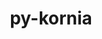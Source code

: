 ---
title: "py-kornia"
layout: cache
categories: [package, develop-2023-06-04]
meta: {"versions": ["0.6.12"], "compilers": ["gcc@=11.3.0"], "oss": ["ubuntu22.04"], "platforms": ["linux"], "targets": ["x86_64_v3"], "stacks": ["ml-linux-x86_64-cpu", "ml-linux-x86_64-cuda", "root"], "num_specs": 2, "num_specs_by_stack": {"ml-linux-x86_64-cpu": 1, "root": 2, "ml-linux-x86_64-cuda": 1}}
spec_details: [{"hash": "yli24lfn6rsmm5u5o3t7bjdgdia66msf", "compiler": "gcc@=11.3.0", "versions": ["0.6.12"], "os": "ubuntu22.04", "platform": "linux", "target": "x86_64_v3", "variants": ["build_system=python_pip"], "stacks": ["ml-linux-x86_64-cpu", "root"], "size": "-", "tarball": "https://binaries.spack.io/releases/develop-2023-06-04/build_cache/linux-ubuntu22.04-x86_64_v3/gcc-11.3.0/py-kornia-0.6.12/linux-ubuntu22.04-x86_64_v3-gcc-11.3.0-py-kornia-0.6.12-yli24lfn6rsmm5u5o3t7bjdgdia66msf.spack"}, {"hash": "xkivoaprhsv6bpesk42atltcxxylwlu7", "compiler": "gcc@=11.3.0", "versions": ["0.6.12"], "os": "ubuntu22.04", "platform": "linux", "target": "x86_64_v3", "variants": ["build_system=python_pip"], "stacks": ["ml-linux-x86_64-cuda", "root"], "size": "-", "tarball": "https://binaries.spack.io/releases/develop-2023-06-04/build_cache/linux-ubuntu22.04-x86_64_v3/gcc-11.3.0/py-kornia-0.6.12/linux-ubuntu22.04-x86_64_v3-gcc-11.3.0-py-kornia-0.6.12-xkivoaprhsv6bpesk42atltcxxylwlu7.spack"}]
---